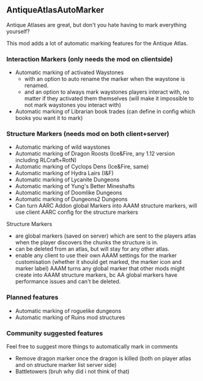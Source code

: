 ## AntiqueAtlasAutoMarker

Antique Atlases are great, but don't you hate having to mark everything yourself?

This mod adds a lot of automatic marking features for the Antique Atlas.

### Interaction Markers (only needs the mod on clientside)
- Automatic marking of activated Waystones
  - with an option to auto rename the marker when the waystone is renamed.
  - and an option to always mark waystones players interact with, no matter if they activated them themselves (will make it impossible to not mark waystones you interact with)
- Automatic marking of Librarian book trades (can define in config which books you want it to mark)

### Structure Markers (needs mod on both client+server)
- Automatic marking of wild waystones
- Automatic marking of Dragon Roosts (Ice&Fire, any 1.12 version including RLCraft+RotN)
- Automatic marking of Cyclops Dens (Ice&Fire, same)
- Automatic marking of Hydra Lairs (I&F)
- Automatic marking of Lycanite Dungeons
- Automatic marking of Yung's Better Mineshafts
- Automatic marking of Doomlike Dungeons
- Automatic marking of Dungeons2 Dungeons
- Can turn AARC Addon global Markers into AAAM structure markers, will use client AARC config for the structure markers

Structure Markers
- are global markers (saved on server) which are sent to the players atlas when the player discovers the chunks the structure is in.
- can be deleted from an atlas, but will stay for any other atlas.
- enable any client to use their own AAAM settings for the marker customisation (whether it should get marked, the marker icon and marker label)
AAAM turns any global marker that other mods might create into AAAM structure markers, bc AA global markers have performance issues and can't be deleted.

### Planned features

- Automatic marking of roguelike dungeons
- Automatic marking of Ruins mod structures

### Community suggested features
Feel free to suggest more things to automatically mark in comments

- Remove dragon marker once the dragon is killed (both on player atlas and on structure marker list server side)
- Battletowers (bruh why did i not think of that)